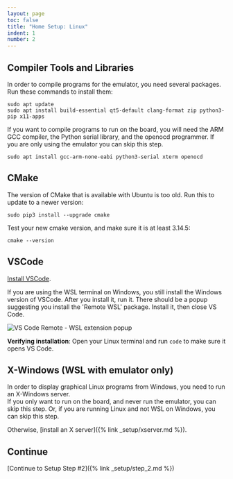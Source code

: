 ```yaml
---
layout: page
toc: false
title: "Home Setup: Linux"
indent: 1
number: 2
---
```






## Compiler Tools and Libraries 

In order to compile programs for the emulator, you need several packages. Run these commands to install them:
```
sudo apt update
sudo apt install build-essential qt5-default clang-format zip python3-pip x11-apps
```

If you want to compile programs to run on the board, you will need the ARM GCC compiler, the Python serial library, and the openocd programmer.  If you are only using the emulator you can skip this step.
```
sudo apt install gcc-arm-none-eabi python3-serial xterm openocd
```




## CMake 

The version of CMake that is available with Ubuntu is too old.  Run this to update to a newer version:

```
sudo pip3 install --upgrade cmake
```

Test your new cmake version, and make sure it is at least 3.14.5:

```
cmake --version
```

## VSCode 

[Install VSCode](https://code.visualstudio.com/).  

If you are using the WSL terminal on Windows, you still install the Windows version of VSCode.  After you install it, run it.  There should be a popup suggesting you install the 'Remote WSL' package.  Install it, then close VS Code.

<img src="{% link media/setup/vscode_wsl.png %}" alt="VS Code Remote - WSL extension popup">

**Verifying installation**: Open your Linux terminal and run `code` to make sure it opens VS Code.

## X-Windows (WSL with emulator only)

In order to display graphical Linux programs from Windows, you need to run an X-Windows server.  
If you only want to run on the board, and never run the emulator, you can skip this step.  Or, if you are running Linux and not WSL on Windows, you can skip this step.

Otherwise, [install an X server]({% link _setup/xserver.md %}).

## Continue

[Continue to Setup Step #2]({% link _setup/step_2.md %})




